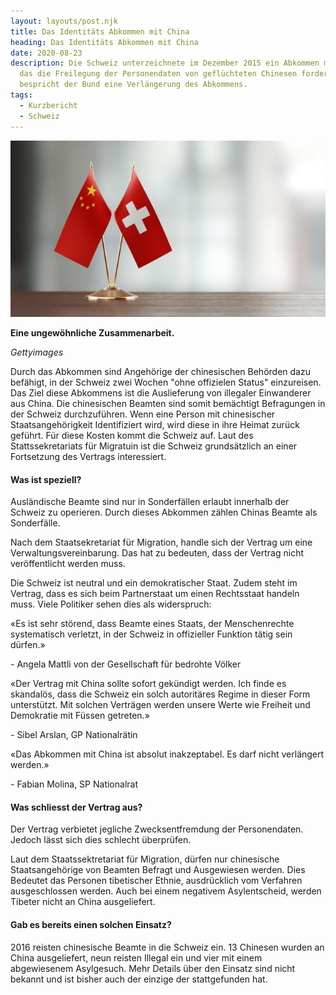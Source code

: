 ```yaml
---
layout: layouts/post.njk
title: Das Identitäts Abkommen mit China
heading: Das Identitäts Abkommen mit China
date: 2020-08-23
description: Die Schweiz unterzeichnete im Dezember 2015 ein Abkommen mit China,
  das die Freilegung der Personendaten von geflüchteten Chinesen fordert. Nun
  bespricht der Bund eine Verlängerung des Abkommens.
tags:
  - Kurzbericht
  - Schweiz
---
```

![Gettyimages](/img/gettyimages.jpg "Gettyimages")

**Eine ungewöhnliche Zusammenarbeit.**

*Gettyimages*

Durch das Abkommen sind Angehörige der chinesischen Behörden dazu befähigt, in der Schweiz zwei Wochen "ohne offizielen Status" einzureisen. Das Ziel diese Abkommens ist die Auslieferung von illegaler Einwanderer aus China. Die chinesischen Beamten sind somit bemächtigt Befragungen in der Schweiz durchzuführen. 
Wenn eine Person mit chinesischer Staatsangehörigkeit Identifiziert wird, wird diese in ihre Heimat zurück geführt. Für diese Kosten kommt die Schweiz auf. 
Laut des Stattssekretariats für Migratuin ist die Schweiz grundsätzlich an einer Fortsetzung des Vertrags interessiert.

#### Was ist speziell?

Ausländische Beamte sind nur in Sonderfällen erlaubt innerhalb der Schweiz zu operieren. Durch dieses Abkommen zählen Chinas Beamte als Sonderfälle.

Nach dem Staatsekretariat für Migration, handle sich der Vertrag um eine Verwaltungsvereinbarung. Das hat zu bedeuten, dass der Vertrag nicht veröffentlicht werden muss.

Die Schweiz ist neutral und ein demokratischer Staat. Zudem steht im Vertrag, dass es sich beim Partnerstaat um einen Rechtsstaat handeln muss. Viele Politiker sehen dies als widerspruch:

«Es ist sehr störend, dass Beamte eines Staats, der Menschenrechte systematisch verletzt, in der Schweiz in offizieller Funktion tätig sein dürfen.»

\- Angela Mattli von der Gesellschaft für bedrohte Völker

«Der Vertrag mit China sollte sofort gekündigt werden. Ich finde es skandalös, dass die Schweiz ein solch autoritäres Regime in dieser Form unterstützt. Mit solchen Verträgen werden unsere Werte wie Freiheit und Demokratie mit Füssen getreten.»

\- Sibel Arslan, GP Nationalrätin

«Das Abkommen mit China ist absolut inakzeptabel. Es darf nicht verlängert werden.»

\- Fabian Molina, SP Nationalrat

#### Was schliesst der Vertrag aus?

Der Vertrag verbietet jegliche Zwecksentfremdung der Personendaten. 
Jedoch lässt sich dies schlecht überprüfen.

Laut dem Staatssektretariat für Migration, dürfen nur chinesische Staatsangehörige von Beamten Befragt und Ausgewiesen werden. Dies Bedeutet das Personen tibetischer Ethnie, ausdrücklich vom Verfahren ausgeschlossen werden. Auch bei einem negativem Asylentscheid, werden Tibeter nicht an China ausgeliefert.

#### Gab es bereits einen solchen Einsatz?

2016 reisten chinesische Beamte in die Schweiz ein. 13 Chinesen wurden an China ausgeliefert, neun reisten Illegal ein und vier mit einem abgewiesenem Asylgesuch. Mehr Details über den Einsatz sind nicht bekannt und ist bisher auch der einzige der stattgefunden hat.